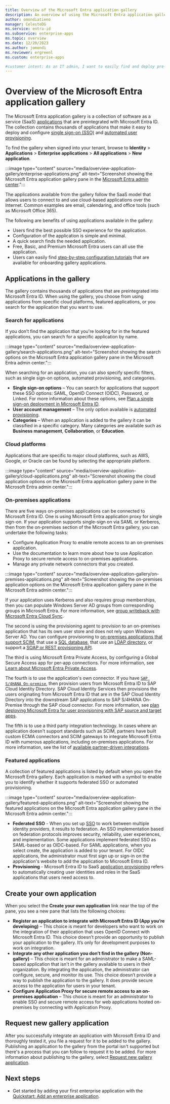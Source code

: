 ```yaml
---
title: Overview of the Microsoft Entra application gallery
description: An overview of using the Microsoft Entra application gallery.
author: omondiatieno
manager: CelesteDG
ms.service: entra-id
ms.subservice: enterprise-apps
ms.topic: overview
ms.date: 12/20/2023
ms.author: jomondi
ms.reviewer: ergreenl
ms.custom: enterprise-apps

#customer intent: As an IT admin, I want to easily find and deploy pre-integrated SaaS applications from the Microsoft Entra application gallery, so that I can provide users with a seamless single sign-on experience and automate user provisioning.
---
```


# Overview of the Microsoft Entra application gallery

The Microsoft Entra application gallery is a collection of software as a service (SaaS) [applications](~/identity-platform/app-objects-and-service-principals.md) that are preintegrated with Microsoft Entra ID. The collection contains thousands of applications that make it easy to deploy and configure [single sign-on (SSO)](~/identity-platform/single-sign-on-saml-protocol.md) and [automated user provisioning](~/identity/app-provisioning/user-provisioning.md).

To find the gallery when signed into your tenant, browse to **Identity** > **Applications** > **Enterprise applications** > **All applications** > **New application**.

:::image type="content" source="media/overview-application-gallery/enterprise-applications.png" alt-text="Screenshot showing the Microsoft Entra application gallery pane in the [Microsoft Entra admin center](https://entra.microsoft.com).":::

The applications available from the gallery follow the SaaS model that allows users to connect to and use cloud-based applications over the Internet. Common examples are email, calendaring, and office tools (such as Microsoft Office 365).

The following are benefits of using applications available in the gallery:

- Users find the best possible SSO experience for the application.
- Configuration of the application is simple and minimal.
- A quick search finds the needed application.
- Free, Basic, and Premium Microsoft Entra users can all use the application.
- Users can easily find [step-by-step configuration tutorials](~/identity/saas-apps/tutorial-list.md) that are available for onboarding gallery applications.

## Applications in the gallery

The gallery contains thousands of applications that are preintegrated into Microsoft Entra ID. When using the gallery, you choose from using applications from specific cloud platforms, featured applications, or you search for the application that you want to use.

### Search for applications

If you don’t find the application that you're looking for in the featured applications, you can search for a specific application by name.

:::image type="content" source="media/overview-application-gallery/search-applications.png" alt-text="Screenshot showing the search options on the Microsoft Entra application gallery pane in the Microsoft Entra admin center.":::

When searching for an application, you can also specify specific filters, such as single sign-on options, automated provisioning, and categories. 

- **Single sign-on options** – You can search for applications that support these SSO options: SAML, OpenID Connect (OIDC), Password, or Linked. For more information about these options, see [Plan a single sign-on deployment in Microsoft Entra ID](plan-sso-deployment.md).
- **User account management** – The only option available is [automated provisioning](~/identity/app-provisioning/user-provisioning.md).
- **Categories** – When an application is added to the gallery it can be classified in a specific category. Many categories are available such as **Business management**, **Collaboration**, or **Education**.

### Cloud platforms

Applications that are specific to major cloud platforms, such as AWS, Google, or Oracle can be found by selecting the appropriate platform.

:::image type="content" source="media/overview-application-gallery/cloud-applications.png" alt-text="Screenshot showing the cloud application options on the Microsoft Entra application gallery pane in the Microsoft Entra admin center.":::

### On-premises applications

There are five ways on-premises applications can be connected to Microsoft Entra ID. One is using Microsoft Entra application proxy for single sign-on. If your application supports single-sign on via SAML or Kerberos, then from the on-premises section of the Microsoft Entra gallery, you can undertake the following tasks:

- Configure Application Proxy to enable remote access to an on-premises application.
- Use the documentation to learn more about how to use Application Proxy to secure remote access to on-premises applications.
- Manage any private network connectors that you created.

:::image type="content" source="media/overview-application-gallery/on-premises-applications.png" alt-text="Screenshot showing the on-premises application options on the Microsoft Entra application gallery pane in the Microsoft Entra admin center.":::

If your application uses Kerberos and also requires group memberships, then you can populate Windows Server AD groups from corresponding groups in Microsoft Entra. For more information, see [group writeback with Microsoft Entra Cloud Sync](/identity/hybrid/group-writeback-cloud-sync.md).

The second is using the provisioning agent to provision to an on-premises application that has its own user store and does not rely upon Windows Server AD. You can configure provisioning to [on-premises applications that support SCIM](../app-provisioning/on-premises-scim-provisioning.md), that use a [SQL database](../app-provisioning/on-premises-sql-connector-configure.md), that use an [LDAP directory](../app-provisioning/on-premises-ldap-connector-configure.md), or support a [SOAP or REST provisioning API](../app-provisioning/on-premises-web-services-connector.md).

The third is using Microsoft Entra Private Access, by configuring a Global Secure Access app for per-app connections. For more information, see [Learn about Microsoft Entra Private Access](/entra/global-secure-access/concept-private-access).

The fourth is to use the application's own connector. If you have [`SAP S/4HANA On-premise`](https://help.sap.com/docs/identity-provisioning/identity-provisioning/target-sap-s-4hana-on-premise), then provision users from Microsoft Entra ID to SAP Cloud Identity Directory. SAP Cloud Identity Services then provisions the users originating from Microsoft Entra ID that are in the SAP Cloud Identity Directory into the downstream SAP applications to SAP S/4HANA On-Premise through the SAP cloud connector. For more information, see [plan deploying Microsoft Entra for user provisioning with SAP source and target apps](../app-provisioning/plan-sap-user-source-and-target.md).

The fifth is to use a third party integration technology. In cases where an application doesn't support standards such as SCIM, partners have built custom ECMA connectors and SCIM gateways to integrate Microsoft Entra ID with numerous applications, including on-premises applications. For more information, see the list of [available partner-driven integrations](..//app-provisioning/partner-driven-integrations.md#available-partner-driven-integrations).

### Featured applications

A collection of featured applications is listed by default when you open the Microsoft Entra gallery. Each application is marked with a symbol to enable you to identify whether it supports federated SSO or automated provisioning.

:::image type="content" source="media/overview-application-gallery/featured-applications.png" alt-text="Screenshot showing the featured applications on the Microsoft Entra application gallery pane in the Microsoft Entra admin center.":::

- **Federated SSO** - When you set up [SSO](what-is-single-sign-on.md) to work between multiple identity providers, it results to federation. An SSO implementation based on federation protocols improves security, reliability, user experiences, and implementation. Some applications implement federated SSO as SAML-based or as OIDC-based. For SAML applications, when you select create, the application is added to your tenant. For OIDC applications, the administrator must first sign up or sign-in on the application's website to add the application to Microsoft Entra ID.
- **Provisioning** - Microsoft Entra ID to SaaS [application provisioning](~/identity/app-provisioning/user-provisioning.md) refers to automatically creating user identities and roles in the SaaS applications that users need access to.

## Create your own application

When you select the **Create your own application** link near the top of the pane, you see a new pane that lists the following choices:

- **Register an application to integrate with Microsoft Entra ID (App you’re developing)** – This choice is meant for developers who want to work on the integration of their application that uses OpenID Connect with Microsoft Entra ID. This choice doesn’t provide an opportunity to publish your application to the gallery. It’s only for development purposes to work on integration.
- **Integrate any other application you don’t find in the gallery (Non-gallery)** – This choice is meant for an administrator to make a SAML-based application that isn't in the gallery available to users in their organization. By integrating the application, the administrator can configure, secure, and monitor its use. This choice doesn’t provide a way to publish the application to the gallery. It does provide secure access to the application for users in your tenant.
- **Configure Application Proxy for secure remote access to an on-premises application** – This choice is meant for an administrator to enable SSO and secure remote access for web applications hosted on-premises by connecting with Application Proxy.

## Request new gallery application

After you successfully integrate an application with Microsoft Entra ID and thoroughly tested it, you file a request for it to be added to the gallery. Publishing an application to the gallery from the portal isn't supported but there's a process that you can follow to request it to be added. For more information about publishing to the gallery, select [Request new gallery application](~/identity/enterprise-apps/v2-howto-app-gallery-listing.md).

## Next steps

- Get started by adding your first enterprise application with the [Quickstart: Add an enterprise application](add-application-portal.md).
